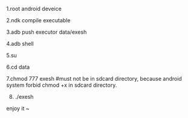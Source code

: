 1.root android deveice

2.ndk compile executable

3.adb push executor data/exesh

4.adb shell 

5.su

6.cd data

7.chmod 777 exesh #must not be in sdcard directory, because android system forbid chmod +x in sdcard directory.

8. ./exesh

enjoy it ~
